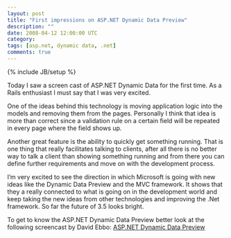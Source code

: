 ```yaml
---
layout: post
title: "First impressions on ASP.NET Dynamic Data Preview"
description: ""
date: 2008-04-12 12:00:00 UTC
category: 
tags: [asp.net, dynamic data, .net]
comments: true
---
```

{% include JB/setup %}

<div id="post">
<p>Today I saw a screen cast of <span class="caps">ASP</span>.NET Dynamic Data for  the first time. As a Rails enthusiast I must say that I was very excited.</p>
<p>One of the ideas behind this technology is moving application logic into the  models and removing them from the pages. Personally I think that idea is more  than correct since a validation rule on a certain field will be repeated in  every page where the field shows up.</p>
<p>Another great feature is the ability to quickly get something running. That  is one thing that really facilitates talking to clients, after all there is no  better way to talk a client than showing something running and from there you  can define further requirements and move on with the development process.</p>
<p>I&rsquo;m very excited to see the direction in which Microsoft is going with new  ideas like the Dynamic Data Preview and the <span class="caps">MVC</span>  framework. It shows that they a really connected to what is going on in the  development world and keep taking the new ideas from other technologies and  improving the .Net framework. So far the future of 3.5 looks bright.</p>
<p>To get to know the <span class="caps">ASP</span>.NET Dynamic Data Preview  better look at the following screencast by David Ebbo: <a href="http://sessions.visitmix.com/?selectedSearch=T24"><span class="caps">ASP</span>.NET Dynamic Data Preview</a></p>
</div>